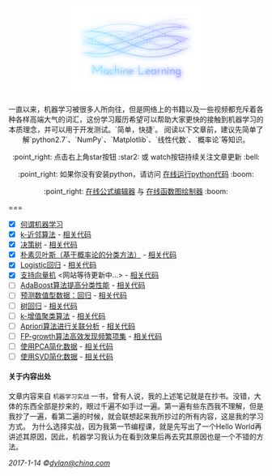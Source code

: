 <p align="center">
      <img src="imgs/logo.png" width="275px" height="175px" />
</p>
<p align="center">
一直以来，机器学习被很多人所向往，但是网络上的书籍以及一些视频都充斥着各种各样高端大气的词汇，这份学习履历希望可以帮助大家更快的接触到机器学习的本质理念，并可以用于开发测试。`简单，快捷`。
阅读以下文章前，建议先简单了解`python2.7`、`NumPy`、`Matplotlib`、`线性代数`、`概率论`等知识。
</p>

<p align="center">
:point_right: 点击右上角star按钮 :star2: 或 watch按钮持续关注文章更新 :bell:
</p>

<p align="center">
:point_right: 如果你没有安装python，请访问 <a href="https://www.tutorialspoint.com/execute_python_online.php">在线运行python代码</a> :boom:
</p>

<p align="center">
:point_right: <a href="http://www.hostmath.com">在线公式编辑器</a> 与 <a href="https://www.desmos.com">在线函数图绘制器</a> :boom:
</p>

===

- [x] [何谓机器学习](posts/about.md)
- [x] [k-近邻算法](posts/kNN.md)
      - [相关代码](k-algorithm/kNN.py)
- [x] [决策树](posts/tree.md)
      - [相关代码](a-trees/trees.py)
- [x] [朴素贝叶斯（基于概率论的分类方法）](posts/bayes.md)
      - [相关代码](bayes/bayes.py)
- [x] [Logistic回归](posts/logistic.md)
      - [相关代码](logistic/logRegres.py)
- [x] [支持向量机](posts/svm.md) <网站等待更新中...>
      - [相关代码](svm/svmMLiA.py)
- [ ] [AdaBoost算法提高分类性能]()
      - [相关代码]()
- [ ] [预测数值型数据：回归]()
      - [相关代码]()
- [ ] [树回归]()
      - [相关代码]()
- [ ] [k-增值聚类算法]()
      - [相关代码]()
- [ ] [Apriori算法进行关联分析]()
      - [相关代码]()
- [ ] [FP-growth算法高效发现频繁项集]()
      - [相关代码]()
- [ ] [使用PCA简化数据]()
      - [相关代码]()
- [ ] [使用SVD简化数据]()
      - [相关代码]()

#### 关于内容出处

文章内容来自 `机器学习实战` 一书，曾有人说，我的上述笔记就是在抄书。没错，大体的东西全部是抄来的，眼过千遍不如手过一遍。第一遍有些东西我不理解，但是我抄了一遍，看第二遍的时候，就会联想起来我所抄过的所有内容，这是我的学习方式。
为什么选择实战，因为我第一节编程课，就是先写出了一个Hello World再讲述其原因，因此，机器学习我认为在看到效果后再去究其原因也是一个不错的方法。

*2017-1-14 ©dylan@china.com*